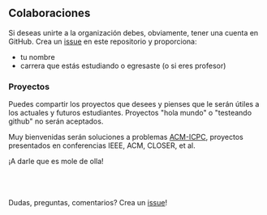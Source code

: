 ## Colaboraciones 

Si deseas unirte a la organización debes, obviamente, tener una cuenta en GitHub. Crea un [issue](https://github.com/utm-mx/utm-mx.github.io/issues/new) en este repositorio y proporciona:

*   tu nombre
*   carrera que estás estudiando o egresaste (o si eres profesor)

### Proyectos

Puedes compartir los proyectos que desees y pienses que le serán útiles a los actuales y futuros estudiantes. Proyectos "hola mundo" o "testeando github" no serán aceptados.

Muy bienvenidas serán soluciones a problemas [ACM-ICPC](https://icpc.baylor.edu/worldfinals/problems), proyectos presentados en conferencias IEEE, ACM, CLOSER, et al.

¡A darle que es mole de olla! 

<br><br><br>
Dudas, preguntas, comentarios? Crea un [issue](https://github.com/utm-mx/utm-mx.github.io/issues/new)!
